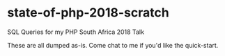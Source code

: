 # state-of-php-2018-scratch
SQL Queries for my PHP South Africa 2018 Talk

These are all dumped as-is. Come chat to me if you'd like the quick-start.